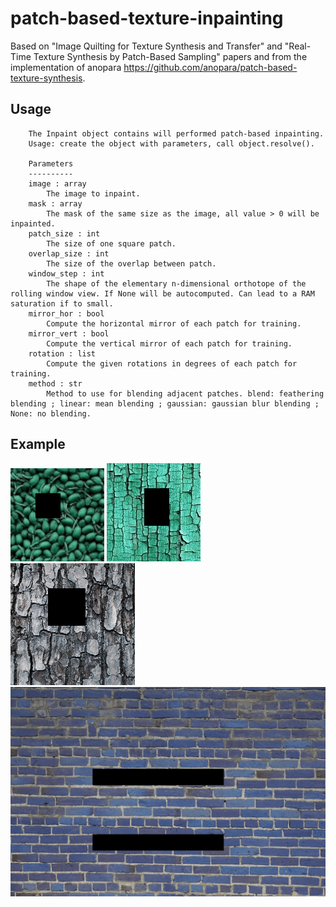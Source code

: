 # patch-based-texture-inpainting

Based on "Image Quilting for Texture Synthesis and Transfer" and "Real-Time Texture Synthesis by Patch-Based Sampling" papers and from the implementation of anopara https://github.com/anopara/patch-based-texture-synthesis.

## Usage
```
    The Inpaint object contains will performed patch-based inpainting.
    Usage: create the object with parameters, call object.resolve().

    Parameters
    ----------
    image : array
        The image to inpaint.
    mask : array
        The mask of the same size as the image, all value > 0 will be inpainted.
    patch_size : int
        The size of one square patch.
    overlap_size : int
        The size of the overlap between patch.
    window_step : int
        The shape of the elementary n-dimensional orthotope of the rolling window view. If None will be autocomputed. Can lead to a RAM saturation if to small.
    mirror_hor : bool
        Compute the horizontal mirror of each patch for training.
    mirror_vert : bool
        Compute the vertical mirror of each patch for training.
    rotation : list
        Compute the given rotations in degrees of each patch for training.
    method : str
        Method to use for blending adjacent patches. blend: feathering blending ; linear: mean blending ; gaussian: gaussian blur blending ; None: no blending.
```


## Example
![alt text](assets/1.gif)
![alt text](assets/2.gif)
![alt text](assets/3.gif)
![alt text](assets/4.gif)


